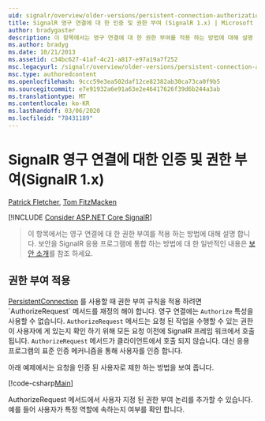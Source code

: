 ```yaml
---
uid: signalr/overview/older-versions/persistent-connection-authorization
title: SignalR 영구 연결에 대 한 인증 및 권한 부여 (SignalR 1.x) | Microsoft Docs
author: bradygaster
description: 이 항목에서는 영구 연결에 대 한 권한 부여를 적용 하는 방법에 대해 설명 합니다. 보안을 SignalR 응용 프로그램에 통합 하는 방법에 대 한 일반적인 정보는,...
ms.author: bradyg
ms.date: 10/21/2013
ms.assetid: c34bc627-41af-4c21-a817-e97a19a7f252
msc.legacyurl: /signalr/overview/older-versions/persistent-connection-authorization
msc.type: authoredcontent
ms.openlocfilehash: 9ccc59e3ea502daf12ce82382ab30ca73ca0f9b5
ms.sourcegitcommit: e7e91932a6e91a63e2e46417626f39d6b244a3ab
ms.translationtype: MT
ms.contentlocale: ko-KR
ms.lasthandoff: 03/06/2020
ms.locfileid: "78431189"
---
```

# <a name="authentication-and-authorization-for-signalr-persistent-connections-signalr-1x"></a>SignalR 영구 연결에 대한 인증 및 권한 부여(SignalR 1.x)

[Patrick Fletcher](https://github.com/pfletcher), [Tom FitzMacken](https://github.com/tfitzmac)

[!INCLUDE [Consider ASP.NET Core SignalR](~/includes/signalr/signalr-version-disambiguation.md)]

> 이 항목에서는 영구 연결에 대 한 권한 부여를 적용 하는 방법에 대해 설명 합니다. 보안을 SignalR 응용 프로그램에 통합 하는 방법에 대 한 일반적인 내용은 [보안 소개](index.md)를 참조 하세요.

## <a name="enforce-authorization"></a>권한 부여 적용

[PersistentConnection](https://msdn.microsoft.com/library/microsoft.aspnet.signalr.persistentconnection(v=vs.111).aspx) 를 사용할 때 권한 부여 규칙을 적용 하려면 `AuthorizeRequest` 메서드를 재정의 해야 합니다. 영구 연결에는 `Authorize` 특성을 사용할 수 없습니다. `AuthorizeRequest` 메서드는 요청 된 작업을 수행할 수 있는 권한이 사용자에 게 있는지 확인 하기 위해 모든 요청 이전에 SignalR 프레임 워크에서 호출 됩니다. `AuthorizeRequest` 메서드가 클라이언트에서 호출 되지 않습니다. 대신 응용 프로그램의 표준 인증 메커니즘을 통해 사용자를 인증 합니다.

아래 예제에서는 요청을 인증 된 사용자로 제한 하는 방법을 보여 줍니다.

[!code-csharp[Main](persistent-connection-authorization/samples/sample1.cs)]

AuthorizeRequest 메서드에서 사용자 지정 된 권한 부여 논리를 추가할 수 있습니다. 예를 들어 사용자가 특정 역할에 속하는지 여부를 확인 합니다.
